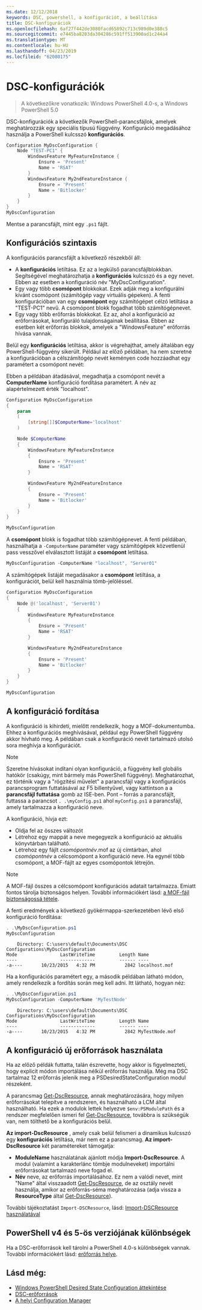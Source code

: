 ```yaml
---
ms.date: 12/12/2018
keywords: DSC, powershell, a konfigurációt, a beállítása
title: DSC-konfigurációk
ms.openlocfilehash: 6af27f442de3080facd65892c713c989d0e388c5
ms.sourcegitcommit: e7445ba8203da304286c591ff513900ad1c244a4
ms.translationtype: MT
ms.contentlocale: hu-HU
ms.lasthandoff: 04/23/2019
ms.locfileid: "62080175"
---
```

# <a name="dsc-configurations"></a>DSC-konfigurációk

> A következőkre vonatkozik: Windows PowerShell 4.0-s, a Windows PowerShell 5.0

DSC-konfigurációk a következők PowerShell-parancsfájlok, amelyek meghatározzák egy speciális típusú függvény.
Konfiguráció megadásához használja a PowerShell kulcsszó **konfigurációs**.

```powershell
Configuration MyDscConfiguration {
    Node "TEST-PC1" {
        WindowsFeature MyFeatureInstance {
            Ensure = 'Present'
            Name = 'RSAT'
        }
        WindowsFeature My2ndFeatureInstance {
            Ensure = 'Present'
            Name = 'Bitlocker'
        }
    }
}
MyDscConfiguration
```

Mentse a parancsfájlt, mint egy `.ps1` fájlt.

## <a name="configuration-syntax"></a>Konfigurációs szintaxis

A konfigurációs parancsfájlt a következő részekből áll:

- A **konfigurációs** letiltása. Ez az a legkülső parancsfájlblokkban. Segítségével meghatározhatja a **konfigurációs** kulcsszó és a egy nevet. Ebben az esetben a konfiguráció név "MyDscConfiguration".
- Egy vagy több **csomópont** blokkokat. Ezek adják meg a konfigurálni kívánt csomópont (számítógép vagy virtuális gépeken). A fenti konfigurációban van egy **csomópont** egy számítógépet célzó letiltása a "TEST-PC1" nevű. A csomópont blokk fogadhat több számítógépnevet.
- Egy vagy több erőforrás blokkokat. Ez az, ahol a konfiguráció az erőforrásokat, konfiguráló tulajdonságainak beállítása. Ebben az esetben két erőforrás blokkok, amelyek a "WindowsFeature" erőforrás hívása vannak.

Belül egy **konfigurációs** letiltása, akkor is végrehajthat, amely általában egy PowerShell-függvény sikerült. Például az előző példában, ha nem szeretné a konfigurációban a célszámítógép nevét keményen code hozzáadhat egy paramétert a csomópont nevét:

Ebben a példában átadásával, megadhatja a csomópont nevét a **ComputerName** konfiguráció fordítása paramétert. A név az alapértelmezett érték "localhost".

```powershell
Configuration MyDscConfiguration
{
    param
    (
        [string[]]$ComputerName='localhost'
    )

    Node $ComputerName
    {
        WindowsFeature MyFeatureInstance
        {
            Ensure = 'Present'
            Name = 'RSAT'
        }

        WindowsFeature My2ndFeatureInstance
        {
            Ensure = 'Present'
            Name = 'Bitlocker'
        }
    }
}

MyDscConfiguration
```

A **csomópont** blokk is fogadhat több számítógépnevet. A fenti példában, használhatja a `-ComputerName` paraméter vagy számítógépek közvetlenül pass vesszővel elválasztott listáját a **csomópont** letiltása.

```powershell
MyDscConfiguration -ComputerName "localhost", "Server01"
```

A számítógépek listáját megadásakor a **csomópont** letiltása, a konfigurációt, belül kell használnia tömb-jelöléssel.

```powershell
Configuration MyDscConfiguration
{
    Node @('localhost', 'Server01')
    {
        WindowsFeature MyFeatureInstance
        {
            Ensure = 'Present'
            Name = 'RSAT'
        }

        WindowsFeature My2ndFeatureInstance
        {
            Ensure = 'Present'
            Name = 'Bitlocker'
        }
    }
}

MyDscConfiguration
```

## <a name="compiling-the-configuration"></a>A konfiguráció fordítása

A konfiguráció is kihirdeti, mielőtt rendelkezik, hogy a MOF-dokumentumba.
Ehhez a konfigurációs meghívásával, például egy PowerShell függvény akkor hívható meg.
A példában csak a konfiguráció nevét tartalmazó utolsó sora meghívja a konfigurációt.

> [!NOTE]
> Szeretne hívásokat indítani olyan konfiguráció, a függvény kell globális hatókör (csakúgy, mint bármely más PowerShell függvény).
> Meghatározhat, ez történik vagy a "rögzítési művelet" a parancsfájl vagy a konfigurációs parancsprogram futtatásával az F5 billentyűvel, vagy kattintson a a **parancsfájl futtatása** gomb az ISE-ben.
> Pont – forrás a parancsfájlt, futtassa a parancsot `. .\myConfig.ps1` ahol `myConfig.ps1` a parancsfájl, amely tartalmazza a konfiguráció neve.

A konfiguráció, hívja ezt:

- Oldja fel az összes változót
- Létrehoz egy mappát a neve megegyezik a konfiguráció az aktuális könyvtárban található.
- Létrehoz egy fájlt _csomópontnév_.mof az új címtárban, ahol _csomópontnév_ a célcsomópont a konfiguráció neve.
  Ha egynél több csomópont, a MOF-fájlt az egyes csomópontok létrejön.

> [!NOTE]
> A MOF-fájl összes a célcsomópont konfigurációs adatait tartalmazza. Emiatt fontos tárolja biztonságos helyen.
> További információkért lásd: [a MOF-fájl biztonságossá tétele](../pull-server/secureMOF.md).

A fenti eredmények a következő gyökérmappa-szerkezetében lévő első konfiguráció fordítása:

```powershell
. .\MyDscConfiguration.ps1
MyDscConfiguration
```

```
    Directory: C:\users\default\Documents\DSC Configurations\MyDscConfiguration
Mode                LastWriteTime         Length Name
----                -------------         ------ ----
-a----       10/23/2015   4:32 PM           2842 localhost.mof
```

Ha a konfigurációs paramétert egy, a második példában látható módon, amely rendelkezik a fordítás során meg kell adni. Itt látható, hogyan néz:

```powershell
. .\MyDscConfiguration.ps1
MyDscConfiguration -ComputerName 'MyTestNode'
```

```
    Directory: C:\users\default\Documents\DSC Configurations\MyDscConfiguration
Mode                LastWriteTime         Length Name
----                -------------         ------ ----
-a----       10/23/2015   4:32 PM           2842 MyTestNode.mof
```

## <a name="using-new-resources-in-your-configuration"></a>A konfiguráció új erőforrások használata

Ha az előző példák futtatta, talán észrevette, hogy akkor is figyelmezteti, hogy explicit módon importálása nélkül erőforrás használja.
Még ma DSC tartalmaz 12 erőforrás jelenik meg a PSDesiredStateConfiguration modul részeként.

A parancsmag [Get-DscResource](/powershell/module/PSDesiredStateConfiguration/Get-DscResource), annak meghatározására, hogy milyen erőforrásokat telepítve a rendszeren, és használható a LCM által használható.
Ha ezek a modulok lettek helyezve `$env:PSModulePath` és a rendszer megfelelően ismeri fel [Get-DscResource](/powershell/module/PSDesiredStateConfiguration/Get-DscResource), továbbra is szükségük van, nem tölthető be a konfigurációs belül.

**Az import-DscResource** , amely csak belül felismeri a dinamikus kulcsszó egy **konfigurációs** letiltása, már nem ez a parancsmag.
**Az import-DscResource** két paramétereket támogatja:

- **ModuleName** használatának ajánlott módja **Import-DscResource**. A modul (valamint a karakterlánc tömbje modulneveket) importálni erőforrásokat tartalmazó neve fogad el.
- **Név** neve, az erőforrás importálásához. Ez nem a valódi nevet, mint "Name" által visszaadott [Get-DscResource](/powershell/module/PSDesiredStateConfiguration/Get-DscResource), de az osztály nevét használja, amikor az erőforrás-séma meghatározása (adja vissza a **ResourceType** által [Get-DscResource](/powershell/module/PSDesiredStateConfiguration/Get-DscResource)).

További tájékoztatást `Import-DSCResource`, lásd: [Import-DSCResource használatával](import-dscresource.md)

## <a name="powershell-v4-and-v5-differences"></a>PowerShell v4 és 5-ös verziójának különbségek

Ha a DSC-erőforrások kell tárolni a PowerShell 4.0-s különbségek vannak. További információkért lásd: [erőforrás helye](import-dscresource.md#resource-location).

## <a name="see-also"></a>Lásd még:

- [Windows PowerShell Desired State Configuration áttekintése](../overview/overview.md)
- [DSC-erőforrások](../resources/resources.md)
- [A helyi Configuration Manager](../managing-nodes/metaConfig.md)
